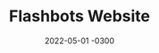 ---
layout: default
title: Flashbots Website
date: 2022-05-01 -0300
tags: Branding, Frontend
image: /img/work/flashbots-website.png
---
